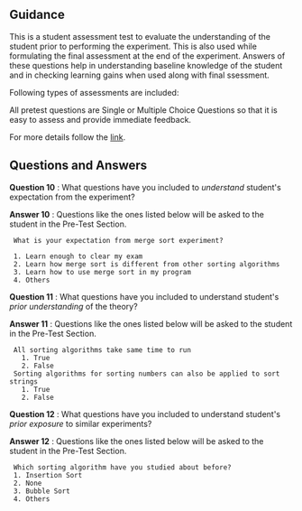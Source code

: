 ## Guidance
   This is a student assessment test to evaluate the understanding of
    the student prior to performing the experiment. This is also used
    while formulating the final assessment at the end of the
    experiment. Answers of these questions help in understanding
    baseline knowledge of the student and in checking learning gains
    when used along with final ssessment.

   Following types of assessments are included:

   All pretest questions are Single or Multiple Choice Questions so
    that it is easy to assess and provide immediate feedback.
    
For more details follow the [link](http://community.virtual-labs.ac.in/docs/ph3-new-exp-dev/).    

## Questions and Answers
   **Question 10** : What questions have you included to
                    _understand_ student's expectation from
                    the experiment?
    
   **Answer 10** : Questions like the ones listed
        below will be asked to the student in the Pre-Test Section.

     What is your expectation from merge sort experiment?

     1. Learn enough to clear my exam 
     2. Learn how merge sort is different from other sorting algorithms 
     3. Learn how to use merge sort in my program 
     4. Others

   **Question 11** :  What questions have you included to
                    understand student's _prior understanding_
                    of the theory? 

   **Answer 11** : Questions like the ones listed
        below will be asked to the student in the Pre-Test Section.

     All sorting algorithms take same time to run
       1. True
       2. False
     Sorting algorithms for sorting numbers can also be applied to sort strings
       1. True
       2. False 
                    
              
   **Question 12** : What questions have you included to
                    understand student's _prior exposure_ to
                    similar experiments?
                    
   **Answer 12** : Questions like the ones listed
        below will be asked to the student in the Pre-Test Section.

     Which sorting algorithm have you studied about before?
     1. Insertion Sort 
     2. None
     3. Bubble Sort 
     4. Others
